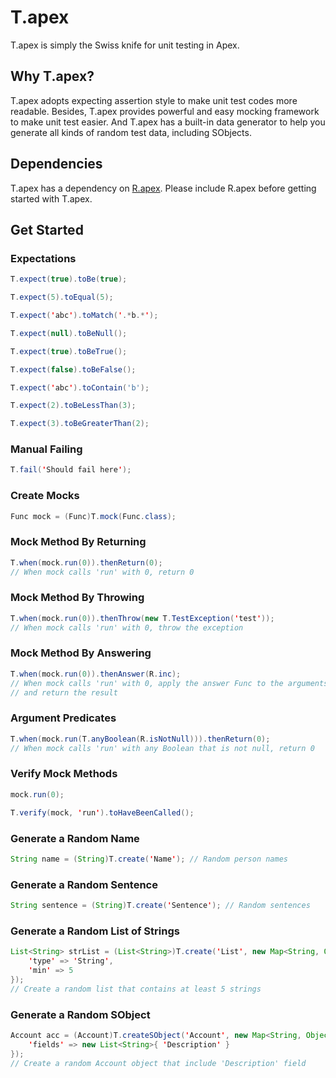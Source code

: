 # T.apex
T.apex is simply the Swiss knife for unit testing in Apex.

## Why T.apex?
T.apex adopts expecting assertion style to make unit test codes more readable. Besides, T.apex provides powerful and easy mocking framework to make unit test easier. And T.apex has a built-in data generator to help you generate all kinds of random test data, including SObjects.

## Dependencies
T.apex has a dependency on [R.apex](https://github.com/Click-to-Cloud/R.apex). Please include R.apex before getting started with T.apex.

## Get Started

### Expectations

```java
T.expect(true).toBe(true);
```

```java
T.expect(5).toEqual(5);
```

```java
T.expect('abc').toMatch('.*b.*');
```

```java
T.expect(null).toBeNull();
```

```java
T.expect(true).toBeTrue();
```

```java
T.expect(false).toBeFalse();
```

```java
T.expect('abc').toContain('b');
```

```java
T.expect(2).toBeLessThan(3);
```

```java
T.expect(3).toBeGreaterThan(2);
```

### Manual Failing
```java
T.fail('Should fail here');
```

### Create Mocks
```java
Func mock = (Func)T.mock(Func.class);
```

### Mock Method By Returning
```java
T.when(mock.run(0)).thenReturn(0);
// When mock calls 'run' with 0, return 0
```

### Mock Method By Throwing
```java
T.when(mock.run(0)).thenThrow(new T.TestException('test'));
// When mock calls 'run' with 0, throw the exception
```

### Mock Method By Answering
```java
T.when(mock.run(0)).thenAnswer(R.inc);
// When mock calls 'run' with 0, apply the answer Func to the arguments
// and return the result
```

### Argument Predicates
```java
T.when(mock.run(T.anyBoolean(R.isNotNull))).thenReturn(0);
// When mock calls 'run' with any Boolean that is not null, return 0
```

### Verify Mock Methods
```java
mock.run(0);

T.verify(mock, 'run').toHaveBeenCalled();
```

### Generate a Random Name
```java
String name = (String)T.create('Name'); // Random person names
```

### Generate a Random Sentence
```java
String sentence = (String)T.create('Sentence'); // Random sentences
```

### Generate a Random List of Strings
```java
List<String> strList = (List<String>)T.create('List', new Map<String, Object>{
    'type' => 'String',
    'min' => 5
});
// Create a random list that contains at least 5 strings
```

### Generate a Random SObject
```java
Account acc = (Account)T.createSObject('Account', new Map<String, Object>{
    'fields' => new List<String>{ 'Description' }
});
// Create a random Account object that include 'Description' field
```
